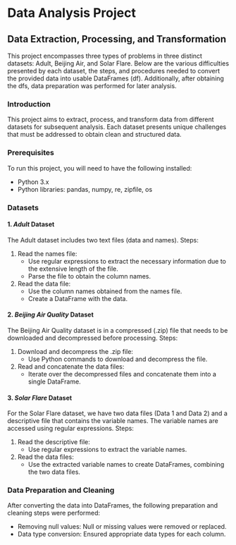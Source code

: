    # Data Analysis Project
## Data Extraction, Processing, and Transformation
This project encompasses three types of problems in three distinct datasets: Adult, Beijing Air, and Solar Flare. Below are the various difficulties presented by each dataset, the steps, and procedures needed to convert the provided data into usable DataFrames (df). Additionally, after obtaining the dfs, data preparation was performed for later analysis.

### Introduction
This project aims to extract, process, and transform data from different datasets for subsequent analysis. Each dataset presents unique challenges that must be addressed to obtain clean and structured data.

### Prerequisites
To run this project, you will need to have the following installed:
- Python 3.x
- Python libraries: pandas, numpy, re, zipfile, os
### Datasets
#### 1. *Adult* Dataset
The Adult dataset includes two text files (data and names).
Steps:
1. Read the names file:
    - Use regular expressions to extract the necessary information due to the extensive length of the file.
    - Parse the file to obtain the column names.
2. Read the data file:
    - Use the column names obtained from the names file.
    - Create a DataFrame with the data.

#### 2. *Beijing Air Quality* Dataset
The Beijing Air Quality dataset is in a compressed (.zip) file that needs to be downloaded and decompressed before processing.
Steps:
1. Download and decompress the .zip file:
    - Use Python commands to download and decompress the file.
2. Read and concatenate the data files:
    - Iterate over the decompressed files and concatenate them into a single DataFrame.

#### 3. *Solar Flare* Dataset
For the Solar Flare dataset, we have two data files (Data 1 and Data 2) and a descriptive file that contains the variable names. The variable names are accessed using regular expressions.
Steps:
1. Read the descriptive file:
    - Use regular expressions to extract the variable names.
2. Read the data files:
    - Use the extracted variable names to create DataFrames, combining the two data files.

### Data Preparation and Cleaning
After converting the data into DataFrames, the following preparation and cleaning steps were performed:

- Removing null values: Null or missing values were removed or replaced.
- Data type conversion: Ensured appropriate data types for each column.


